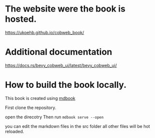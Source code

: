 # The website were the book is hosted.

https://ukoehb.github.io/cobweb_book/

# Additional documentation 
https://docs.rs/bevy_cobweb_ui/latest/bevy_cobweb_ui/

# How to build the book locally.

This book is created using
[mdbook](https://rust-lang.github.io/mdBook/)

First clone the repository.

open the direcotry
Then run `mdbook serve --open`

you can edit the markdown files in the src folder all other files will be hot reloaded.
